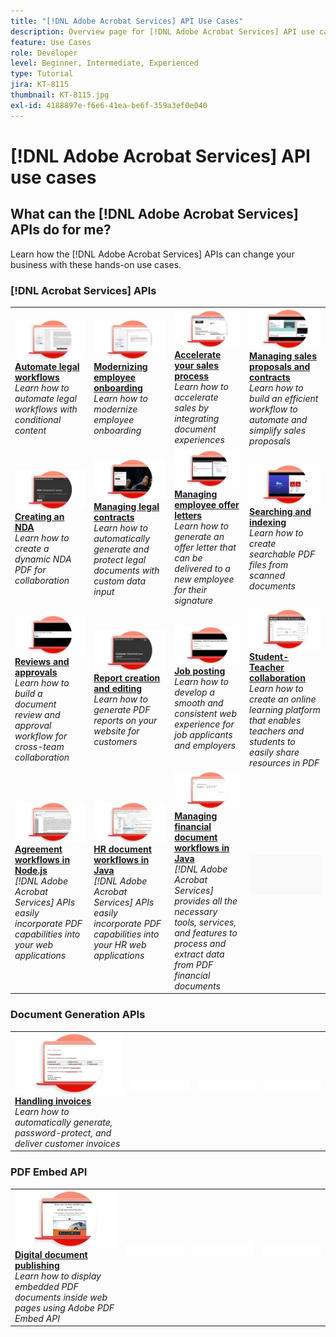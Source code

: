 ```yaml
---
title: "[!DNL Adobe Acrobat Services] API Use Cases"
description: Overview page for [!DNL Adobe Acrobat Services] API use cases
feature: Use Cases
role: Developer
level: Beginner, Intermediate, Experienced
type: Tutorial
jira: KT-8115
thumbnail: KT-8115.jpg
exl-id: 4188897e-f6e6-41ea-be6f-359a3ef0e040
---
```

# [!DNL Adobe Acrobat Services] API use cases

## What can the [!DNL Adobe Acrobat Services] APIs do for me?

Learn how the [!DNL Adobe Acrobat Services] APIs can change your business with these hands-on use cases.

### [!DNL Acrobat Services] APIs

<table style="table-layout:fixed">
<tr>
  <td>
    <a href="automatelegalworkflows.md">
      <img alt="Automate legal workflows" src="assets/automatelegal_thumb.png" />
    </a>
    <div>
    <a href="automatelegalworkflows.md"><strong>Automate legal workflows</strong></a>
    </div>
    <em>Learn how to automate legal workflows with conditional content</em>
    <br>
  </td>
  <td>
      <a href="employeeonboarding.md">
        <img alt="Modernizing employee onboarding" src="assets/employee_thumb.png" />
      </a>
      <div>
      <a href="employeeonboarding.md"><strong>Modernizing employee onboarding</strong></a>
      </div>
      <em>Learn how to modernize employee onboarding</em>
      <br>
  </td>
  <td>
      <a href="acceleratesales.md">
        <img alt="Accelerate your sales process" src="assets/accsales_thumb.png" />
      </a>
      <div>
      <a href="acceleratesales.md"><strong>Accelerate your sales process</strong></a>
      </div>
      <em>Learn how to accelerate sales by integrating document experiences</em>
      <br>
    </td>
    <td>
      <a href="sales.md">
        <img alt="Managing sales proposals and contracts" src="assets/sales_thumb.png" />
      </a>
      <div>
      <a href="sales.md"><strong>Managing sales proposals and contracts</strong></a>
      </div>
      <em>Learn how to build an efficient workflow to automate and simplify sales proposals</em>
      <br>
    </td>
</tr>
<tr>
  <td>
    <a href="nda.md">
      <img alt="Creating an NDA" src="assets/nda_thumb.png" />
    </a>
    <div>
    <a href="nda.md"><strong>Creating an NDA</strong></a>
    </div>
    <em>Learn how to create a dynamic NDA PDF for collaboration</em>
    <br>
  </td>
  <td>
    <a href="legal.md">
      <img alt="Managing legal contracts" src="assets/legal_thumb.png" />
    </a>
    <div>
    <a href="legal.md"><strong>Managing legal contracts</strong></a>
    </div>
    <em>Learn how to automatically generate and protect legal documents with custom data input</em>
    <br>
  </td>
  <td>
    <a href="offer.md">
      <img alt="Managing employee offer letters" src="assets/offer_thumb.png" />
    </a>
    <div>
    <a href="offer.md"><strong>Managing employee offer letters</strong></a>
    </div>
    <em>Learn how to generate an offer letter that can be delivered to a new employee for their signature</em>
    <br>
  </td>
  <td>
    <a href="searching.md">
      <img alt="Searching and indexing" src="assets/searching_thumb.png" />
    </a>
    <div>
    <a href="searching.md"><strong>Searching and indexing</strong></a>
    </div>
    <em>Learn how to create searchable PDF files from scanned documents</em>
    <br>
  </td>
</tr>
<tr>
  <td>
    <a href="reviews.md">
      <img alt="Reviews and approvals" src="assets/reviews_thumb.png" />
    </a>
    <div>
    <a href="reviews.md"><strong>Reviews and approvals</strong></a>
    </div>
    <em>Learn how to build a document review and approval workflow for cross-team collaboration</em>
    <br>
  </td>
  <td>
    <a href="reportcreation.md">
      <img alt="Report creation and editing" src="assets/report_thumb.png" />
    </a>
    <div>
    <a href="reportcreation.md"><strong>Report creation and editing</strong></a>
    </div>
    <em>Learn how to generate PDF reports on your website for customers</em>
    <br>
  </td>
  <td>
    <a href="jobposting.md">
      <img alt="Job posting" src="assets/job_thumb.png" />
    </a>
    <div>
    <a href="jobposting.md"><strong>Job posting</strong></a>
    </div>
    <em>Learn how to develop a smooth and consistent web experience for job applicants and employers</em>
    <br>
  </td>
  <td>
    <a href="educationcollab.md">
      <img alt="Student-Teacher Collaboration" src="assets/edu_thumb.png" />
    </a>
    <div>
    <a href="educationcollab.md"><strong>Student-Teacher collaboration</strong></a>
    </div>
    <em>Learn how to create an online learning platform that enables teachers and students to easily share resources in PDF</em>
    <br>
  </td>
</tr>
<tr>
  <td>
    <a href="agreementworkflowsnodejs-bubba.md">
      <img alt="Agreement workflows in Node.js" src="assets/AWNjs_thumb.png" />
    </a>
    <div>
    <a href="agreementworkflowsnodejs-bubba.md"><strong>Agreement workflows in Node.js</strong></a>
    </div>
    <em>[!DNL Adobe Acrobat Services] APIs easily incorporate PDF capabilities into your web applications</em>
    <br>
  </td>
  <td>
    <a href="hragreementworkflowsjava-bubba.md">
      <img alt="HR document workflows in Java" src="assets/HRWJ_thumb.png" />
    </a>
    <div>
    <a href="hragreementworkflowsjava-bubba.md"><strong>HR document workflows in Java</strong></a>
    </div>
    <em>[!DNL Adobe Acrobat Services] APIs easily incorporate PDF capabilities into your HR web applications</em>
    <br>
  </td>
  <td>
    <a href="financeworkflowsjava-bubba.md">
      <img alt="Managing financial document workflows in Java" src="assets/FAWJ_thumb.png" />
    </a>
    <div>
    <a href="financeworkflowsjava-bubba.md"><strong>Managing financial document workflows in Java</strong></a>
    </div>
    <em>[!DNL Adobe Acrobat Services] provides all the necessary tools, services, and features to process and extract data from PDF financial documents</em>
    <br>
  </td>
  <td>
    <img alt="Spacer" src="../assets/GrayBanner_Placeholder.png" />
    <div>
    <br>
  </td>
</tr>
</table>

### Document Generation APIs

<table style="table-layout:fixed">
<tr>
  <td>
    <a href="invoices.md">
      <img alt="Handling invoices" src="assets/invoices_thumb.png" />
    </a>
    <div>
    <a href="invoices.md"><strong>Handling invoices</strong></a>
    </div>
    <em>Learn how to automatically generate, password-protect, and deliver customer invoices</em>
    <br>
  </td>
  <td>
    <img alt="Spacer" src="../assets/WhiteBanner_Placeholder.png" />
    <div>
    <br>
  </td>
  <td>
    <img alt="Spacer" src="../assets/WhiteBanner_Placeholder.png" />
    <div>
    <br>
  </td>
  <td>
    <img alt="Spacer" src="../assets/WhiteBanner_Placeholder.png" />
    <div>
    <br>
  </td>
</tr>
</table>

### PDF Embed API

<table style="table-layout:fixed">
<tr>
   <td>
    <a href="ddppdfembedapi.md">
      <img alt="Digital document publishing" src="assets/ddp_thumb.png" />
    </a>
    <div>
    <a href="ddppdfembedapi.md"><strong>Digital document publishing</strong></a>
    </div>
    <em>Learn how to display embedded PDF documents inside web pages using Adobe PDF Embed API</em>
    <br>
  </td>
  <td>
    <img alt="Spacer" src="../assets/WhiteBanner_Placeholder.png" />
    <div>
    <br>
  </td>
  <td>
    <img alt="Spacer" src="../assets/WhiteBanner_Placeholder.png" />
    <div>
    <br>
  </td>
  <td>
    <img alt="Spacer" src="../assets/WhiteBanner_Placeholder.png" />
    <div>
    <br>
  </td>
</tr>
</table>